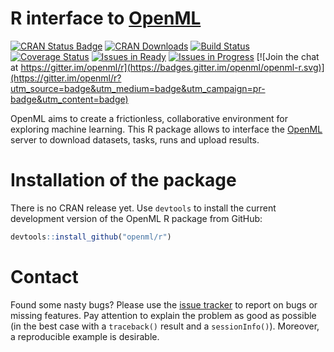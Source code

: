 # R interface to [OpenML](http://www.openml.org/frontend/page/home) 

[![CRAN Status Badge](http://www.r-pkg.org/badges/version/OpenML)](http://cran.r-project.org/web/packages/OpenML)
[![CRAN Downloads](http://cranlogs.r-pkg.org/badges/OpenML)](http://cran.rstudio.com/web/packages/OpenML/index.html)
[![Build Status](https://travis-ci.org/openml/openml-r.svg)](https://travis-ci.org/openml/openml-r)
[![Coverage Status](https://coveralls.io/repos/openml/openml-r/badge.svg?branch=master&service=github)](https://coveralls.io/github/openml/openml-r?branch=master)
[![Issues in Ready](https://badge.waffle.io/openml/openml-r.png?label=ready&title=Ready)](https://waffle.io/openml/r)
[![Issues in Progress](https://badge.waffle.io/openml/openml-r.png?label=in%20progress&title=In%20Progress)](https://waffle.io/openml/r)
[![Join the chat at https://gitter.im/openml/r](https://badges.gitter.im/openml/openml-r.svg)](https://gitter.im/openml/r?utm_source=badge&utm_medium=badge&utm_campaign=pr-badge&utm_content=badge)

OpenML aims to create a frictionless, collaborative environment for exploring machine learning. This R package allows to interface the [OpenML](http://www.openml.org/frontend/page/home) server to download datasets, tasks, runs and upload results. 

# Installation of the package

There is no CRAN release yet. Use `devtools` to install the current development version of the OpenML R package from GitHub:
```r
devtools::install_github("openml/r")
```

# Contact

Found some nasty bugs? Please use the [issue tracker](https://github.com/openml/r/issues) to report on bugs or missing features. Pay attention to explain the problem as good as possible (in the best case with a `traceback()` result and a `sessionInfo()`). Moreover, a reproducible example is desirable.
